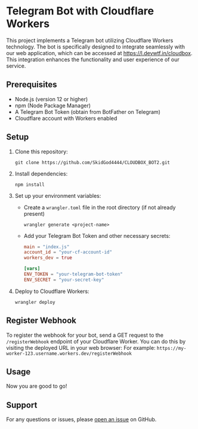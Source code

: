 # Telegram Bot with Cloudflare Workers

This project implements a Telegram bot utilizing Cloudflare Workers technology. The bot is specifically designed to integrate seamlessly with our web application, which can be accessed at https://l.devwtf.in/cloudbox. This integration enhances the functionality and user experience of our service.

## Prerequisites

- Node.js (version 12 or higher)
- npm (Node Package Manager)
- A Telegram Bot Token (obtain from BotFather on Telegram)
- Cloudflare account with Workers enabled

## Setup

1. Clone this repository:

   ```
   git clone https://github.com/SkidGod4444/CLOUDBOX_BOT2.git
   ```

2. Install dependencies:

   ```
   npm install
   ```

3. Set up your environment variables:

   - Create a `wrangler.toml` file in the root directory (if not already present)

     ```
     wrangler generate <project-name>
     ```

   - Add your Telegram Bot Token and other necessary secrets:

     ```toml
     main = "index.js"
     account_id = "your-cf-account-id"
     workers_dev = true

     [vars]
     ENV_TOKEN = "your-telegram-bot-token"
     ENV_SECRET = "your-secret-key"
     ```

4. Deploy to Cloudflare Workers:
   ```
   wrangler deploy
   ```

## Register Webhook
To register the webhook for your bot, send a GET request to the `/registerWebhook` endpoint of your Cloudflare Worker. You can do this by visiting the deployed URL in your web browser:
For example: `https://my-worker-123.username.workers.dev/registerWebhook`

## Usage

Now you are good to go!

## Support

For any questions or issues, please [open an issue](https://github.com/SkidGod4444/CLOUDBOX_BOT2/issues) on GitHub.
